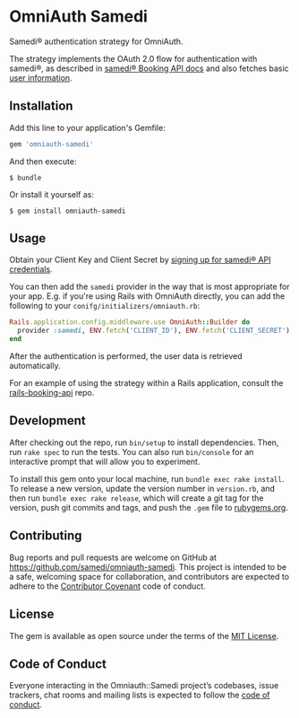 # OmniAuth Samedi

Samedi&reg; authentication strategy for OmniAuth.

The strategy implements the OAuth 2.0 flow for authentication with samedi&reg;, as described in [samedi&reg; Booking API docs](https://wiki.samedi.de/display/doc/Booking+API#BookingAPI-AuthenticationandAuthorization) and also fetches basic [user information](https://wiki.samedi.de/display/doc/Booking+API#BookingAPI-UserInformation).

## Installation

Add this line to your application's Gemfile:

```ruby
gem 'omniauth-samedi'
```

And then execute:

    $ bundle

Or install it yourself as:

    $ gem install omniauth-samedi

## Usage

Obtain your Client Key and Client Secret by [signing up for samedi&reg; API credentials](https://patient.samedi.de/api/signup).

You can then add the `samedi` provider in the way that is most appropriate for your app. E.g. if you're using Rails with OmniAuth directly, you can add the following to your `conifg/initializers/omniauth.rb`:

```ruby
Rails.application.config.middleware.use OmniAuth::Builder do
  provider :samedi, ENV.fetch('CLIENT_ID'), ENV.fetch('CLIENT_SECRET')
end
```

After the authentication is performed, the user data is retrieved automatically.

For an example of using the strategy within a Rails application, consult the [rails-booking-api](https://github.com/samedi/rails-booking-api) repo.

## Development

After checking out the repo, run `bin/setup` to install dependencies. Then, run `rake spec` to run the tests. You can also run `bin/console` for an interactive prompt that will allow you to experiment.

To install this gem onto your local machine, run `bundle exec rake install`. To release a new version, update the version number in `version.rb`, and then run `bundle exec rake release`, which will create a git tag for the version, push git commits and tags, and push the `.gem` file to [rubygems.org](https://rubygems.org).

## Contributing

Bug reports and pull requests are welcome on GitHub at https://github.com/samedi/omniauth-samedi. This project is intended to be a safe, welcoming space for collaboration, and contributors are expected to adhere to the [Contributor Covenant](http://contributor-covenant.org) code of conduct.

## License

The gem is available as open source under the terms of the [MIT License](https://opensource.org/licenses/MIT).

## Code of Conduct

Everyone interacting in the Omniauth::Samedi project’s codebases, issue trackers, chat rooms and mailing lists is expected to follow the [code of conduct](https://github.com/[USERNAME]/omniauth-samedi/blob/master/CODE_OF_CONDUCT.md).
